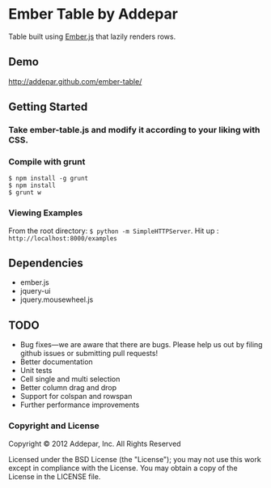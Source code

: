 # Ember Table by Addepar

Table built using [Ember.js](http://emberjs.com/) that lazily renders rows.

## Demo
http://addepar.github.com/ember-table/

## Getting Started

### Take ember-table.js and modify it according to your liking with CSS.

### Compile with grunt
    $ npm install -g grunt
    $ npm install
    $ grunt w

### Viewing Examples
From the root directory: `$ python -m SimpleHTTPServer`.
Hit up : `http://localhost:8000/examples`

## Dependencies
* ember.js
* jquery-ui
* jquery.mousewheel.js

## TODO
* Bug fixes—we are aware that there are bugs. Please help us out by filing github issues or submitting pull requests!
* Better documentation
* Unit tests
* Cell single and multi selection
* Better column drag and drop
* Support for colspan and rowspan
* Further performance improvements

### Copyright and License
Copyright © 2012 Addepar, Inc. All Rights Reserved

Licensed under the BSD License (the "License"); you may not use this work except in compliance with the License. You may obtain a copy of the License in the LICENSE file.
